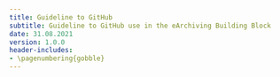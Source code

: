 ```yaml
---
title: Guideline to GitHub
subtitle: Guideline to GitHub use in the eArchiving Building Block
date: 31.08.2021
version: 1.0.0
header-includes:
- \pagenumbering{gobble}
---
```

